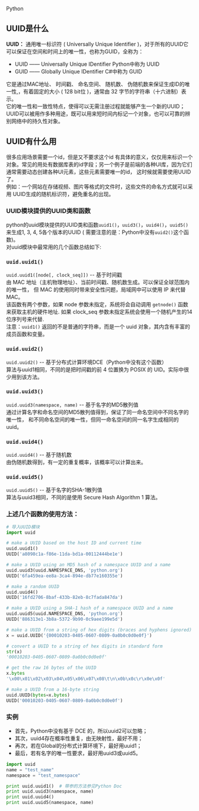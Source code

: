 Python
<a name="GZgJX"></a>
## UUID是什么
**UUID：** 通用唯一标识符 ( Universally Unique Identifier )，对于所有的UUID它可以保证在空间和时间上的唯一性，也称为GUID，全称为：

- UUID —— Universally Unique IDentifier Python中称为 UUID
- GUID —— Globally Unique IDentifier   C#中称为 GUID

它是通过MAC地址、 时间戳、 命名空间、 随机数、 伪随机数来保证生成ID的唯一性,，有着固定的大小 ( 128 bit位 )，通常由 32 字节的字符串（十六进制）表示。<br />它的唯一性和一致性特点，使得可以无需注册过程就能够产生一个新的UUID；UUID可以被用作多种用途，既可以用来短时间内标记一个对象，也可以可靠的辨别网络中的持久性对象。
<a name="ZiIFG"></a>
## UUID有什么用
很多应用场景需要一个id，但是又不要求这个id 有具体的意义，仅仅用来标识一个对象。常见的用处有数据库表的id字段；另一个例子是前端的各种UI库，因为它们通常需要动态创建各种UI元素，这些元素需要唯一的id， 这时候就需要使用UUID了。<br />例如：一个网站在存储视频、图片等格式的文件时，这些文件的命名方式就可以采用 UUID生成的随机标识符，避免重名的出现。
<a name="ZobDi"></a>
### UUID模块提供的UUID类和函数
python的uuid模块提供的UUID类和函数`uuid1()`，`uuid3()`，`uuid4()`，`uuid5()` 来生成1, 3, 4, 5各个版本的UUID ( 需要注意的是：Python中没有`uuid2()`这个函数)。<br />对uuid模块中最常用的几个函数总结如下:
<a name="dry8s"></a>
### `uuid.uuid1()`
`uuid.uuid1([node[, clock_seq]])` -- 基于时间戳<br />由 MAC 地址（主机物理地址）、当前时间戳、随机数生成。可以保证全球范围内的唯一性， 但 MAC 的使用同时带来安全性问题，局域网中可以使用 IP 来代替MAC。<br />该函数有两个参数，如果 node 参数未指定，系统将会自动调用 `getnode()` 函数来获取主机的硬件地址. 如果 clock_seq 参数未指定系统会使用一个随机产生的14位序列号来代替.<br />注意：`uuid1()` 返回的不是普通的字符串，而是一个 uuid 对象，其内含有丰富的成员函数和变量。
<a name="KaJuC"></a>
### `uuid.uuid2()`
`uuid.uuid2()` -- 基于分布式计算环境DCE（Python中没有这个函数）<br />算法与uuid1相同，不同的是把时间戳的前 4 位置换为 POSIX 的 UID。实际中很少用到该方法。
<a name="YedKc"></a>
### `uuid.uuid3()`
`uuid.uuid3(namespace, name)` -- 基于名字的MD5散列值<br />通过计算名字和命名空间的MD5散列值得到，保证了同一命名空间中不同名字的唯一性， 和不同命名空间的唯一性，但同一命名空间的同一名字生成相同的uuid。
<a name="K87BF"></a>
### `uuid.uuid4()`
`uuid.uuid4()` -- 基于随机数<br />由伪随机数得到，有一定的重复概率，该概率可以计算出来。
<a name="f1zei"></a>
### `uuid.uuid5()`
`uuid.uuid5()` -- 基于名字的SHA-1散列值<br />算法与uuid3相同，不同的是使用 Secure Hash Algorithm 1 算法。
<a name="bx3cG"></a>
### 上述几个函数的使用方法：
```python
# 导入UUID模块
import uuid

# make a UUID based on the host ID and current time
uuid.uuid1()
UUID('a8098c1a-f86e-11da-bd1a-00112444be1e')

# make a UUID using an MD5 hash of a namespace UUID and a name
uuid.uuid3(uuid.NAMESPACE_DNS, 'python.org')
UUID('6fa459ea-ee8a-3ca4-894e-db77e160355e')

# make a random UUID
uuid.uuid4()
UUID('16fd2706-8baf-433b-82eb-8c7fada847da')

# make a UUID using a SHA-1 hash of a namespace UUID and a name
uuid.uuid5(uuid.NAMESPACE_DNS, 'python.org')
UUID('886313e1-3b8a-5372-9b90-0c9aee199e5d')

# make a UUID from a string of hex digits (braces and hyphens ignored)
x = uuid.UUID('{00010203-0405-0607-0809-0a0b0c0d0e0f}')

# convert a UUID to a string of hex digits in standard form
str(x)
'00010203-0405-0607-0809-0a0b0c0d0e0f'

# get the raw 16 bytes of the UUID
x.bytes
'\x00\x01\x02\x03\x04\x05\x06\x07\x08\t\n\x0b\x0c\r\x0e\x0f'

# make a UUID from a 16-byte string
uuid.UUID(bytes=x.bytes)
UUID('00010203-0405-0607-0809-0a0b0c0d0e0f')
```
<a name="zLNPo"></a>
### 实例

- 首先，Python中没有基于 DCE 的，所以uuid2可以忽略；
- 其次，uuid4存在概率性重复，由无映射性，最好不用；
- 再次，若在Global的分布式计算环境下，最好用uuid1；
- 最后，若有名字的唯一性要求，最好用uuid3或uuid5。
```python
import uuid
name = "test_name"
namespace = "test_namespace"

print uuid.uuid1()  # 带参的方法参见Python Doc
print uuid.uuid3(namespace, name)
print uuid.uuid4()
print uuid.uuid5(namespace, name)
```
